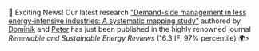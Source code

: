 ---
---

🚀 Exciting News! Our latest research ["Demand-side management in less energy-intensive industries: A systematic mapping study"](https://doi.org/10.1016/j.rser.2024.115315) authored by [Dominik]({{'/members/leherbauer'}}) and [Peter]({{'/members/hehenberger'}}) has just been published in the highly renowned journal _Renewable and Sustainable Energy Reviews_ (16.3 IF, 97% percentile) 🌍⚡

